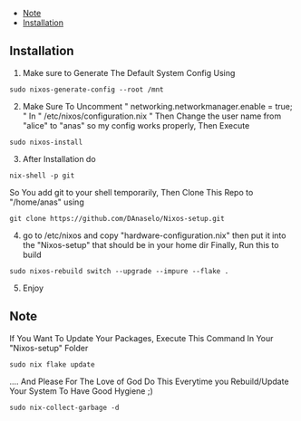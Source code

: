 * [Note](#Note)
* [Installation](#Installation)

## Installation
1. Make sure to Generate The Default System Config Using
```
sudo nixos-generate-config --root /mnt
```
2. Make Sure To Uncomment " networking.networkmanager.enable = true; " In " /etc/nixos/configuration.nix "
Then Change the user name from "alice" to "anas" so my config works properly, Then Execute
```
sudo nixos-install
```
3. After Installation do
```
nix-shell -p git
```
So You add git to your shell temporarily, Then Clone This Repo to "/home/anas" using 
```
git clone https://github.com/DAnaselo/Nixos-setup.git
```
4. go to /etc/nixos and copy "hardware-configuration.nix" then put it into the "Nixos-setup" that should be in your home dir
Finally, Run this to build 
```
sudo nixos-rebuild switch --upgrade --impure --flake .
```
5. Enjoy
## Note
If You Want To Update Your Packages, Execute This Command In Your "Nixos-setup" Folder
```
sudo nix flake update
```
.... And Please For The Love of God Do This Everytime you Rebuild/Update Your System To Have Good Hygiene ;)
```
sudo nix-collect-garbage -d
```
